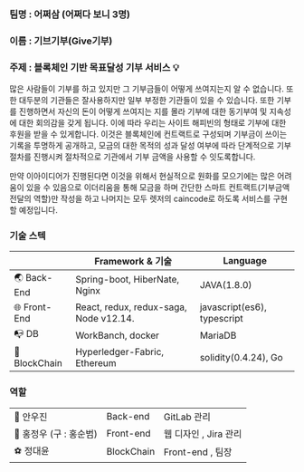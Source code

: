 ### 팀명 : 어쩌삼 (어쩌다 보니 3명)
### 이름 : 기브기부(Give기부)
### 주제 : 블록체인 기반 목표달성 기부 서비스 :bulb:

<u></u>

많은 사람들이 기부를 하고 있지만 그 기부금들이 어떻게 쓰여지는지 알 수 없습니다. 또한 대두분의 기관들은 잘사용하지만 일부 부정한 기관들이 있을 수 있습니다. 또한 기부를 진행하면서 자신의 돈이 어떻게 쓰여지는 지를 몰라 기부에 대한 동기부여 및 지속성에 대한 회의감을 갖게 됩니다. 이에 따라 우리는 사이트 해피빈의 형태로 기부에 대한 후원을 받을 수 있게합니다.  이것은 블록체인에 컨트랙트로 구성되며 기부금이 쓰이는 기록을 투명하게 공개하고, 모금의 대한 목적의 성과 달성 여부에 따라 단계적으로 기부 절차를 진행시켜 절차적으로 기관에서 기부 금액을 사용할 수 잇도록합니다. 

만약 이아이디어가 진행된다면 이것을 위해서 현실적으로 원화를 모으기에는 많은 어려움이 있을 수 있음으로 이더리움을 통해 모금을 하며 간단한 스마트 컨트랙트(기부금액 전달의 역할)만 작성을 하고 나머지는 모두 렛저의 caincode로 하도록 서비스를 구현할 예정입니다.  

<u></u>

### 기술 스텍

|                                  | Framework & 기술                       | Language                    |
| -------------------------------- | -------------------------------------- | --------------------------- |
| :earth_asia: Back-End            | Spring-boot, HiberNate, Nginx          | JAVA(1.8.0)                 |
| :globe_with_meridians: Front-End | React, redux, redux-saga, Node v12.14. | javascript(es6), typescript |
| :mailbox_with_no_mail: DB        | WorkBanch, docker                      | MariaDB                     |
| :foggy: BlockChain                | Hyperledger-Fabric, Ethereum           | solidity(0.4.24), Go        |



### 역할

|                            |            |                       |
| -------------------------- | ---------- | --------------------- |
| :bicyclist: 안우진         | Back-end   | GitLab 관리           |
| :blue_book: 홍정우 (구 : 홍순범) | Front-end  | 웹 디자인 , Jira 관리 |
| :soccer: 정대윤            | BlockChain | Front-end , 팀장      |


